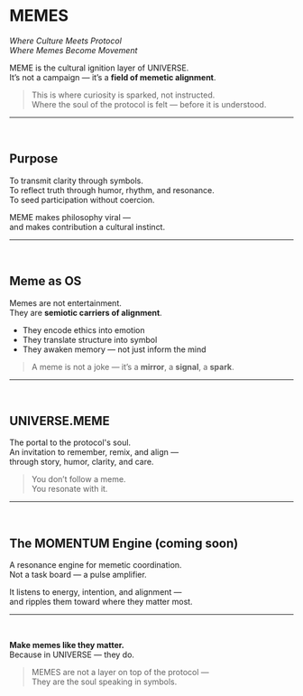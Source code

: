# MEMES

_Where Culture Meets Protocol_  
_Where Memes Become Movement_

MEME is the cultural ignition layer of UNIVERSE.  
It’s not a campaign — it’s a **field of memetic alignment**.

> This is where curiosity is sparked, not instructed.  
> Where the soul of the protocol is felt — before it is understood.

---  
<br>

## Purpose

To transmit clarity through symbols.  
To reflect truth through humor, rhythm, and resonance.  
To seed participation without coercion.

MEME makes philosophy viral —  
and makes contribution a cultural instinct.

---  
<br>

## Meme as OS

Memes are not entertainment.  
They are **semiotic carriers of alignment**.

- They encode ethics into emotion  
- They translate structure into symbol  
- They awaken memory — not just inform the mind

> A meme is not a joke — it’s a **mirror**, a **signal**, a **spark**.

---  
<br>

## UNIVERSE.MEME

The portal to the protocol's soul.  
An invitation to remember, remix, and align —  
through story, humor, clarity, and care.

> You don’t follow a meme.  
> You resonate with it.

---  
<br>

## The MOMENTUM Engine (coming soon)

A resonance engine for memetic coordination.  
Not a task board — a pulse amplifier.

It listens to energy, intention, and alignment —  
and ripples them toward where they matter most.

---  
<br>

**Make memes like they matter.**  
Because in UNIVERSE — they do.

> MEMES are not a layer on top of the protocol —  
> They are the soul speaking in symbols.
